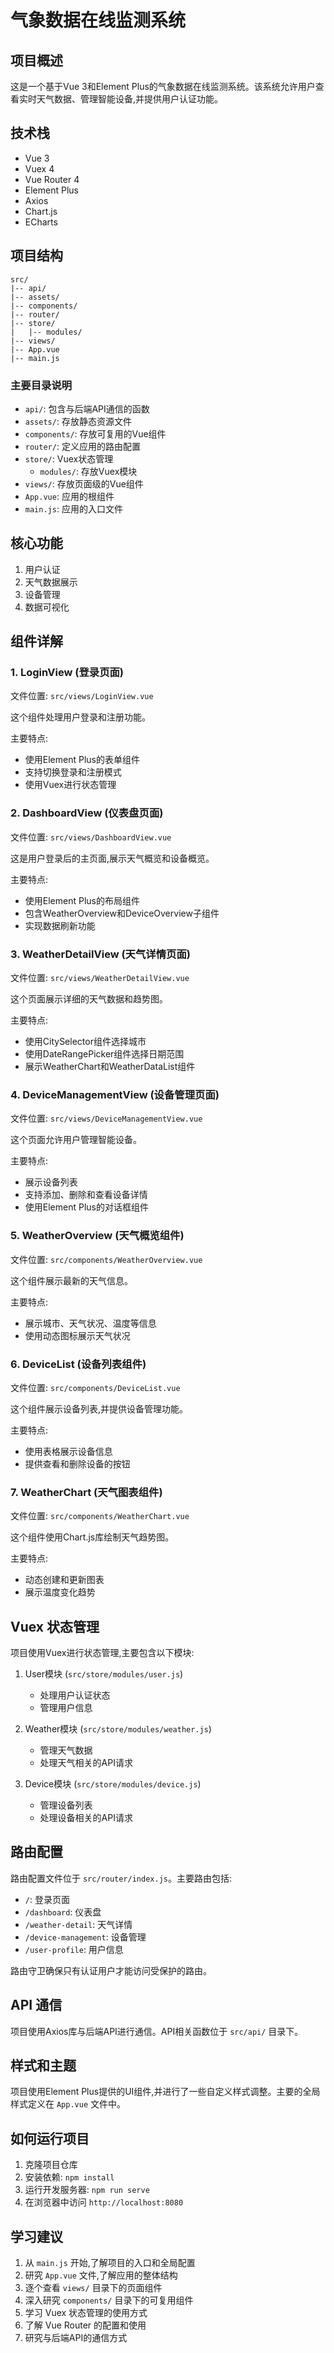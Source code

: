 # 气象数据在线监测系统

## 项目概述

这是一个基于Vue 3和Element Plus的气象数据在线监测系统。该系统允许用户查看实时天气数据、管理智能设备,并提供用户认证功能。

## 技术栈

- Vue 3
- Vuex 4
- Vue Router 4
- Element Plus
- Axios
- Chart.js
- ECharts

## 项目结构

```
src/
|-- api/
|-- assets/
|-- components/
|-- router/
|-- store/
|   |-- modules/
|-- views/
|-- App.vue
|-- main.js
```

### 主要目录说明

- `api/`: 包含与后端API通信的函数
- `assets/`: 存放静态资源文件
- `components/`: 存放可复用的Vue组件
- `router/`: 定义应用的路由配置
- `store/`: Vuex状态管理
  - `modules/`: 存放Vuex模块
- `views/`: 存放页面级的Vue组件
- `App.vue`: 应用的根组件
- `main.js`: 应用的入口文件

## 核心功能

1. 用户认证
2. 天气数据展示
3. 设备管理
4. 数据可视化

## 组件详解

### 1. LoginView (登录页面)

文件位置: `src/views/LoginView.vue`

这个组件处理用户登录和注册功能。

主要特点:

- 使用Element Plus的表单组件
- 支持切换登录和注册模式
- 使用Vuex进行状态管理


### 2. DashboardView (仪表盘页面)

文件位置: `src/views/DashboardView.vue`

这是用户登录后的主页面,展示天气概览和设备概览。

主要特点:

- 使用Element Plus的布局组件
- 包含WeatherOverview和DeviceOverview子组件
- 实现数据刷新功能

### 3. WeatherDetailView (天气详情页面)

文件位置: `src/views/WeatherDetailView.vue`

这个页面展示详细的天气数据和趋势图。

主要特点:

- 使用CitySelector组件选择城市
- 使用DateRangePicker组件选择日期范围
- 展示WeatherChart和WeatherDataList组件


### 4. DeviceManagementView (设备管理页面)

文件位置: `src/views/DeviceManagementView.vue`

这个页面允许用户管理智能设备。

主要特点:

- 展示设备列表
- 支持添加、删除和查看设备详情
- 使用Element Plus的对话框组件

### 5. WeatherOverview (天气概览组件)

文件位置: `src/components/WeatherOverview.vue`

这个组件展示最新的天气信息。

主要特点:

- 展示城市、天气状况、温度等信息
- 使用动态图标展示天气状况

### 6. DeviceList (设备列表组件)

文件位置: `src/components/DeviceList.vue`

这个组件展示设备列表,并提供设备管理功能。

主要特点:

- 使用表格展示设备信息
- 提供查看和删除设备的按钮

### 7. WeatherChart (天气图表组件)

文件位置: `src/components/WeatherChart.vue`

这个组件使用Chart.js库绘制天气趋势图。

主要特点:

- 动态创建和更新图表
- 展示温度变化趋势


## Vuex 状态管理

项目使用Vuex进行状态管理,主要包含以下模块:

1. User模块 (`src/store/modules/user.js`)
   - 处理用户认证状态
   - 管理用户信息

2. Weather模块 (`src/store/modules/weather.js`)
   - 管理天气数据
   - 处理天气相关的API请求

3. Device模块 (`src/store/modules/device.js`)
   - 管理设备列表
   - 处理设备相关的API请求

## 路由配置

路由配置文件位于 `src/router/index.js`。主要路由包括:

- `/`: 登录页面
- `/dashboard`: 仪表盘
- `/weather-detail`: 天气详情
- `/device-management`: 设备管理
- `/user-profile`: 用户信息

路由守卫确保只有认证用户才能访问受保护的路由。

## API 通信

项目使用Axios库与后端API进行通信。API相关函数位于 `src/api/` 目录下。

## 样式和主题

项目使用Element Plus提供的UI组件,并进行了一些自定义样式调整。主要的全局样式定义在 `App.vue` 文件中。

## 如何运行项目

1. 克隆项目仓库
2. 安装依赖: `npm install`
3. 运行开发服务器: `npm run serve`
4. 在浏览器中访问 `http://localhost:8080`

## 学习建议

1. 从 `main.js` 开始,了解项目的入口和全局配置
2. 研究 `App.vue` 文件,了解应用的整体结构
3. 逐个查看 `views/` 目录下的页面组件
4. 深入研究 `components/` 目录下的可复用组件
5. 学习 Vuex 状态管理的使用方式
6. 了解 Vue Router 的配置和使用
7. 研究与后端API的通信方式